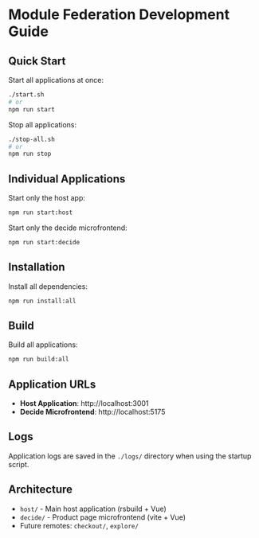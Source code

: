 # Module Federation Development Guide

## Quick Start

Start all applications at once:
```bash
./start.sh
# or
npm run start
```

Stop all applications:
```bash
./stop-all.sh
# or  
npm run stop
```

## Individual Applications

Start only the host app:
```bash
npm run start:host
```

Start only the decide microfrontend:
```bash
npm run start:decide
```

## Installation

Install all dependencies:
```bash
npm run install:all
```

## Build

Build all applications:
```bash
npm run build:all
```

## Application URLs

- **Host Application**: http://localhost:3001
- **Decide Microfrontend**: http://localhost:5175

## Logs

Application logs are saved in the `./logs/` directory when using the startup script.

## Architecture

- `host/` - Main host application (rsbuild + Vue)
- `decide/` - Product page microfrontend (vite + Vue)
- Future remotes: `checkout/`, `explore/`